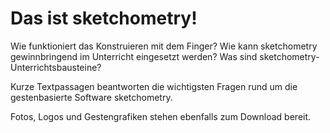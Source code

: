 # Das ist sketchometry!             

Wie funktioniert das Konstruieren mit dem Finger? Wie kann sketchometry gewinnbringend im Unterricht eingesetzt werden? Was sind sketchometry-Unterrichtsbausteine? 

Kurze Textpassagen beantworten die wichtigsten Fragen rund um die gestenbasierte Software sketchometry.

Fotos, Logos und Gestengrafiken stehen ebenfalls zum Download bereit.